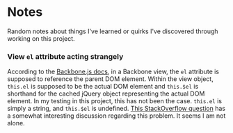 # Notes

Random notes about things I've learned or quirks I've discovered through working on this project.

### View `el` attribute acting strangely

According to the [Backbone.js docs](https://backbonejs.org/), in a Backbone view, the `el` attribute is supposed to reference the parent DOM element. Within the view object, `this.el` is supposed to be the actual DOM element and `this.$el` is shorthand for the cached jQuery object representing the actual DOM element. In my testing in this project, this has not been the case. `this.el` is simply a string, and `this.$el` is undefined. [This StackOverflow question](https://stackoverflow.com/questions/24050225/why-is-the-backbone-views-el-undefined) has a somewhat interesting discussion regarding this problem. It seems I am not alone.